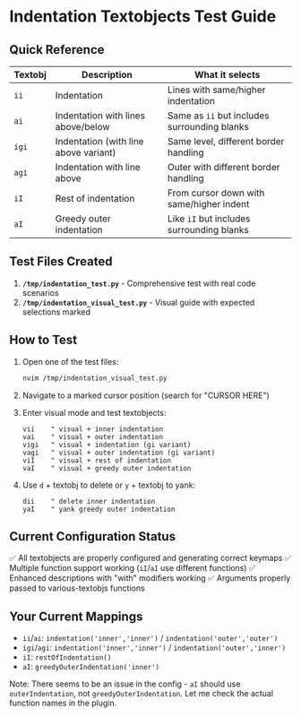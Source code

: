 # Indentation Textobjects Test Guide

## Quick Reference

| Textobj | Description | What it selects |
|---------|-------------|-----------------|
| `ii` | Indentation | Lines with same/higher indentation |
| `ai` | Indentation with lines above/below | Same as `ii` but includes surrounding blanks |
| `igi` | Indentation (with line above variant) | Same level, different border handling |
| `agi` | Indentation with line above | Outer with different border handling |
| `iI` | Rest of indentation | From cursor down with same/higher indent |
| `aI` | Greedy outer indentation | Like `iI` but includes surrounding blanks |

## Test Files Created

1. **`/tmp/indentation_test.py`** - Comprehensive test with real code scenarios
2. **`/tmp/indentation_visual_test.py`** - Visual guide with expected selections marked

## How to Test

1. Open one of the test files:
   ```bash
   nvim /tmp/indentation_visual_test.py
   ```

2. Navigate to a marked cursor position (search for "CURSOR HERE")

3. Enter visual mode and test textobjects:
   ```vim
   vii    " visual + inner indentation
   vai    " visual + outer indentation  
   vigi   " visual + indentation (gi variant)
   vagi   " visual + outer indentation (gi variant)
   viI    " visual + rest of indentation
   vaI    " visual + greedy outer indentation
   ```

4. Use `d` + textobj to delete or `y` + textobj to yank:
   ```vim
   dii    " delete inner indentation
   yaI    " yank greedy outer indentation
   ```

## Current Configuration Status

✅ All textobjects are properly configured and generating correct keymaps
✅ Multiple function support working (`iI`/`aI` use different functions)
✅ Enhanced descriptions with "with" modifiers working
✅ Arguments properly passed to various-textobjs functions

## Your Current Mappings

- `ii`/`ai`: `indentation('inner','inner')` / `indentation('outer','outer')`
- `igi`/`agi`: `indentation('inner','inner')` / `indentation('outer','inner')`
- `iI`: `restOfIndentation()`
- `aI`: `greedyOuterIndentation('inner')`

Note: There seems to be an issue in the config - `aI` should use `outerIndentation`, not `greedyOuterIndentation`. Let me check the actual function names in the plugin.